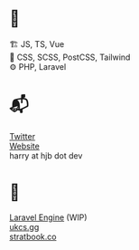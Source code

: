 # 🧰
🏗 JS, TS, Vue <br>
🎨 CSS, SCSS, PostCSS, Tailwind <br>
⚙ PHP, Laravel


# 📬
[Twitter](https://twitter.com/hjbdev)  
[Website](https://hjb.dev)  
harry at hjb dot dev

# 🔨
[Laravel Engine](https://engine.hjb.dev) (WIP)   
[ukcs.gg](https://ukcs.gg)   
[stratbook.co](https://stratbook.co)  

<!--
**HJBDev/hjbdev** is a ✨ _special_ ✨ repository because its `README.md` (this file) appears on your GitHub profile.

Here are some ideas to get you started:

- 🔭 I’m currently working on ...
- 🌱 I’m currently learning ...
- 👯 I’m looking to collaborate on ...
- 🤔 I’m looking for help with ...
- 💬 Ask me about ...
- 📫 How to reach me: ...
- 😄 Pronouns: ...
- ⚡ Fun fact: ...
-->
